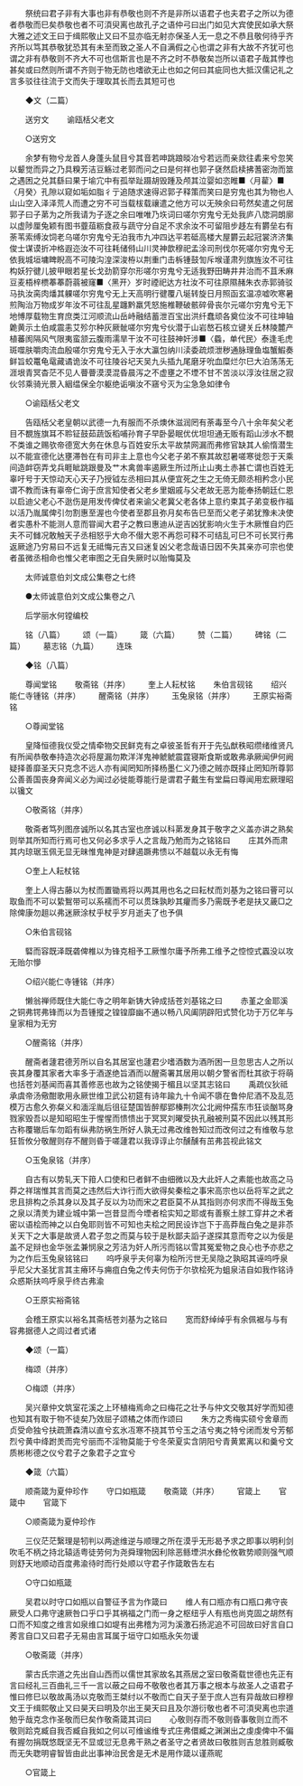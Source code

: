 <!-- { "loadSidebar": true } -->
　　祭统曰君子非有大事也非有恭敬也则不齐是非所以语君子也夫君子之所以为德者恭敬而巳矣恭敬也者不可湏臾离也故孔子之语仲弓曰出门如见大宾使民如承大祭大雅之述文王曰于缉熙敬止又曰不显亦临无射亦保圣人无一息之不恭且敬何待乎齐齐所以笃其恭敬犹恐其有未至而致之圣人不自满假之心也谓之非有大故不齐犹可也谓之非有恭敬则不齐大不可也信斯言也是不齐之时不恭敬矣岂所以语君子哉其悖也甚矣或曰然则所谓不齐则于物无防也嗜欲无止也如之何曰其疵同也大抵汉儒记礼之言多驳往往流于文而失于理取其长而去其短可也 

　　◆文（二篇） 

　　送穷文 
　　谕瓯栝父老文 

　　○送穷文 

　　余梦有物兮龙首人身蓬头鼠目兮其音若呻跳踉晱冶兮若远而亲欻往砉来兮忽笑以颦觉而异之乃具糗芳洁豆觞过老郭而问之曰是何祥也郭子褎然启椟拂蓍密沕而筮之遇困之兑其繇曰果于堬宂中有孤举趾蹑胡毁踵及颅其泣婴如恣睢■〈月雚〉■〈月癸〉孔隙以窥如垢如脂彳亍追随求速得迟郭子释策而笑曰是穷鬼也其为物也人山山空入泽泽荒人而遭之穷不可当载柭载禳遣之他方可以无殃余曰苟然矣遣之何居郭子曰子苐为之所我请为子逐之余曰唯唯乃垁词曰嗟尔穷鬼兮无处我庐八牎洞朗廓以虚陟厘兔颖有图书虀葅粝食菽与蔬守分自足不求余汝不可留阻步趍左有欝垒右有荼苇索缚汝饲老乌嗟尔穷鬼兮无泊我市九冲四达平若砥高楼大屋欝云起冠裳济济集俊士谋谟折冲格遐迩汝不可往耗储偫山川灵神歆穆祀孟涂司刑伐尔死嗟尔穷鬼兮无依我城垣墉睥睨高不可陵沟湟深浚栫以荆重门击柝锺鼓訇斥堠谨肃列旗旌汝不可往构妖狞徤儿披甲眼若星长戈劲箭穿尔形嗟尔穷鬼兮无适我野田畴井井治而不苴禾麻豆麦梧梓槚菶菶蔚蓊被窿■〈黑开〉岁时禋祀达方社汝不可往原隰赭朱衣赤郭骑驳马执汝脔肉燔其躶嗟尔穷鬼兮无上天高明行徤覆八埏转旋日月照函玄温凉嘘吹寒暑煎陶治万物成岁年汝不可往乱星躔黔羸凭怒施椎鞭破骸碎骨丧尔元嗟尔穷鬼兮无下地愽厚载物生育庶类江河顺流山岳峙融结蓄泄百宝出洪纤蠢顽各奠位汝不可往坤轴臲黄示土伯咸震恚艾殄尔种灰厥骴嗟尔穷鬼兮伙潜于山岩嶅石核立键关丘林陵麓产植蕃阂隔风气限夷蛮颔云腹雨濡旱干汝不可往鼓神奸涉■〈蟁，单代民〉泰逢毛虎斑噬肤嚼肉流血殷嗟尔穷鬼兮无入于水大瀛包纳川渎委疏烦泄秽通脉理鱼塩蟹鰕奏鲜旨蛟鼍龟鼋藏谲诡汝不可往陵谷圮天吴九头插九尾磨牙吮血糜烂尔巳大泊荡荡无涯垠青冥杳茫不见人瞢瞢漠漠混昏晨泻之不虚壅之不堙不甘不苦淡以淳汝往居之寂伙邻乘骑光景入絪缊保全尔躯绝诟嗔汝不窹兮灭为尘急急如律令 

　　○谕瓯栝父老文 

　　告瓯栝父老皇朝以武德一九有服而不杀燠休滋润罔有荼毒至今八十余年矣父老目不覩旌旗耳不聆钲鼓茹蔬饭稻哺孙育子早卧晏眠优优坦坦通无贩有蹈山涉水不覩不类谁之赐欤帝德宽大务在休息与百姓安乐太平故禁网漏而弗修官缺其人偷惰潜生以不能宣德化达壅滞咎在有司非主上意也今父老子弟不察其故怼暑嗟寒徙怨于天乘间造衅窃弄戈兵睚眦跳跟曼及艹木禽兽率遏厥生所过所止山夷土赤甚亡谓也百姓无辜吁号于天惊动天心天子乃授钺左丞相曰其从便宜死之生之无倚无颇丞相矜念小民谓不教而诛有辜帝仁询于庶言知使者父老乡里姻戚与父老故无恶为能奉扬朝廷仁恩以启迪父老心不逖伤是用发传俾仗者来谕父老冀父老各体上意约束其子弟变极作福以活乃胤属俾引勿割惠至渥也今使者至郡且弥月矣布告巳至而父老子弟犹豫未决使者实愚朴不能测人意而甞闻大君子之教曰惠迪从逆吉凶犹影响火生于木厥惟自灼匹夫不可雠况敢触天子丞相怒乎大命不僣大恩不再怨可释不可结乱可巳不可长冥行弗返厥途乃穷易曰不远复无祗悔元吉又曰迷复凶父老念哉语日因不失其亲亦可宗也使者虽微丞相命也惟父老审图之无自失厥时以贻悔莫及 

　　太师诚意伯刘文成公集卷之七终 

　　●太师诚意伯刘文成公集卷之八 

　　后学丽水何镗编校 

　　铭（八篇） 
　　颂（一篇） 
　　箴（六篇） 
　　赞（二篇） 
　　碑铭（二篇） 
　　墓志铭（九篇） 
　　连珠 

　　◆铭（八篇） 

　　尊闻堂铭 
　　敬斋铭（并序） 
　　奎上人耘杖铭 
　　朱伯言砚铭 
　　绍兴能仁寺锺铭（并序） 
　　醒斋铭（并序） 
　　玉兔泉铭（并序） 
　　王原实裕斋铭 

　　○尊闻堂铭 

　　皇降恒德我仪受之情牵物交民鲜克有之卓彼圣哲有开于先弘猷秩昭缵绪维贤凡有所闻恭敬奉持造次必将屋漏勿欺洋洋鬼神虩虩震霆寝斯食斯或敢弗承厥闻伊何阙疑择善靡圣天只克念不远人亦有闻罔知所择杨墨仁义乃德之贼亦既择止罔知所尊郭公善善国丧身奔闻义必为闻过必徙能尊能行是谓君子戴生有堂扁曰尊闻用宏厥理昭以镵文 

　　○敬斋铭（并序） 

　　敬斋者笃列图彦诚所以名其古室也彦诚以科苐发身其于敬字之义盖亦讲之熟矣则举其所知而行焉可也又何必多求乎人之言哉乃勉而为之铭铭曰 
　　庄其外而肃其内琼琚玉佩无显无昧惟鬼神是对肆遏蹶弗愦以不越载以永无有悔 

　　○奎上人耘杖铭 

　　奎上人得古藤以为杖而置锄焉将以两其用也名之曰耘杖而刘基为之铭曰罾可以取鱼而不可以絷鴽带可以系襦而不可以贯珠孰眇其癯而多乃需既予老是扶又薉□之除俾康勿趄以弗迷厥涂杖乎杖乎岁月逝夫了也予俱 

　　○朱伯言砚铭 

　　硻而容既泽既砻俾椎以为锋克相予工厥惟尔庸予所弗工维予之悾悾式蠠没以攻无贻尔懜 

　　○绍兴能仁寺锺铭（并序） 

　　懒翁禅师既住大能仁寺之明年新铸大钟成括苍刘基铭之曰 
　　赤堇之金耶溪之铜弗锷弗锋而以为吾锺摐之锽锽靡幽不通以畅八风阖阴辟阳式赞化功于万亿年与皇家相为无穷 

　　○醒斋铭（并序） 

　　醒斋者蘧君德芳所以自名其居室也蘧君少嗜酒数为酒所困一旦忽思古人之所以丧其身覆其家者大率多于酒遂绝旨酒而以醒斋署其居用以朝夕警省而杜其欲于将萌也括苍刘基闻而喜其善修恶也故为之铭使揭于楣且以坚其志铭曰 
　　禹疏仪狄祗承虞帝汤儆酣歌用永厥世维卫武公初筵有诗年踰九十令闻不隳在鲁仲尼酒不及乱范模万古愈久弥粲义和湎淫胤后徂征楚国皆醉鄢郢榛荆次公北阙仲孺东市狂谈酗骂身戮家毁吾以是知昭昭生于惺惺而愦愦出于冥冥刘曜受执孔融被刑莫不因此以残其形古称覆辙后车勿蹈有纵弗防祸生所好人孰无过弗改维咎知过而改何过之有维敬与怠狂哲攸分敬醒则存不醒则昏于嗟蘧君以我谆谆止尔醺醺有茁弗芸视此铭文 

　　○玉兔泉铭（并序） 

　　自古有以势轧天下箝人口使和巳者鲜不由细微以及大此奸人之素能也故高之马莽之祥瑞惟其言而莫之违然后大诈行而大欲得矣秦桧之事宋高宗也以岳将军之武之忠且排构之杀其身以及其子反以为功而宋之君臣莫不从其指则亦何求而不得哉玉兔之泉以清羙为建业城中第一岂昔显而今堙者桧实知之耶或有善察土脙工穿井之术者密以语桧而神之以白兔耶则皆不可知也夫桧之罔民设诈岂下于高莽哉白兔之是非苶关天下之大事是故贤人君子忽之而莫与较于是秋鄙夫謟子遂探其意而夸之以为佞是盖不足辩也金华张孟兼悯泉之芳洁为奸人所污而铭以雪其冤爱物之良心也予亦悲之为之作后玉兔泉铭铭曰 
　　呜呼泉乎夫何辜为桧所污世无吴隐之孰昭其诬呜呼泉乎尼父大圣犹言其主瘠环与痈疽白兔之传夫何伤于尔欤桧死为蛆泉洁自如我作铭诗众惑斯扶呜呼泉乎终古弗渝 

　　○王原实裕斋铭 

　　会稽王原实以裕名其斋栝苍刘基为之铭曰 
　　宽而舒绰绰乎有余佩裾与与有容弗据德人之闾过者式诸 

　　◆颂（一篇） 

　　梅颂（并序） 

　　○梅颂（并序） 

　　吴兴章仲文筑室花溪之上环植梅焉命之曰梅花之壮予与仲文交敬其好学而知德也知其有取于物不徒矣乃效屈子颂橘之体而作颂曰 
　　朱方之秀梅实硕兮舍章而贞受命独兮扶疏萧森清以直兮玄氷冱寒不挠其节兮玉之洁兮夷之特兮闭而发兮芳郁烈兮黄中绛跗羙而完兮丽而不淫物莫能于兮冬荣夏实含阴阳兮青黄累离以和羹兮文质彬彬德之仪兮君子之象君子之宜兮 

　　◆箴（六篇） 

　　顺斋箴为夏仲珍作 
　　守口如瓶箴 
　　敬斋箴（并序） 
　　官箴上 
　　官箴中 
　　官箴下 

　　○顺斋箴为夏仲珍作 

　　三仪茫茫繄理是牣判以两途维逆与顺理之所在漠乎无形曷予求之即事以明利剑吹毛不柄之持北辕适粤徒劳何为尧舜理物因利除恶鲧堙洪水彝伦攸斁势顺则强气顺则舒天地顺动百度弗渝待时而行处顺以守君子作箴敢告左右 

　　○守口如瓶箴 

　　吴君以时守口如瓶以自警征予言为作箴曰 
　　维人有口瓶亦有口瓶口弗守丧厥受人口弗守速厥咎口乎口乎其祸福之门而一身之枢纽乎人有瓶也尚克固之胡然有口而不知度之维言如泉维口如堤有出弗稽为河为溪激石扬泥追不可回故曰好言自口莠言自口又曰君子无易由言耳属于垣守口如瓶永矢勿谖 

　　○敬斋箴（并序） 

　　蒙古氏宗道之先出自山西而以儒世其家故名其燕居之室曰敬斋载世德也先正有言曰经礼三百曲礼三千一言以蔽之曰毋不敬敬也者其万事之根本与故圣人之语君子惟曰修巳以敬故禹汤以克敬而王桀纣以不敬而亡自天子至于庶人岂有异哉故曰穆穆文王于缉熙敬止又曰昊天曰明及尔出王昊天曰且及尔游衍敬也者不可湏臾离也宗道勉乎哉克念作圣敬而巳矣作敬斋箴其词曰 
　　心敬则存而不敬则昏事敬则立而不敬则跲克臧自我否臧自我如之何以可维谧维专式庄弗儇臧之渊渊出之虔虔俾中不偏有握勿捐既悠既坚无不显或愆无息弗干熟之者圣守之者贤故曰敬胜则吉怠胜则臧敬而无失聦明睿智皆由此出事神治民舍是无术是用作箴以谨燕昵 

　　○官箴上 

